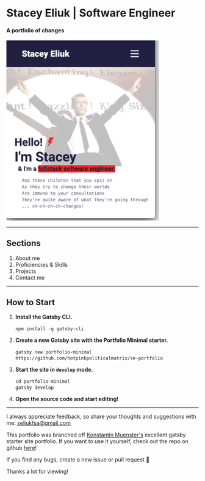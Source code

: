 # Stacey Eliuk | Software Engineer

#### A portfolio of changes

<img src="screenshot.png" alt="Stacey Eliuk Portfolio Screenshot" width="400" />

---

## Sections

1. About me
2. Proficiencies & Skills
3. Projects
4. Contact me

---

## How to Start

1. **Install the Gatsby CLI.**

   ```
   npm install -g gatsby-cli

   ```

2. **Create a new Gatsby site with the Portfolio Minimal starter.**

   ```
   gatsby new portfolio-minimal https://github.com/hotpinkpoliticalmatrix/se-portfolio
   ```

3. **Start the site in `develop` mode.**

   ```
   cd portfolio-minimal
   gatsby develop
   ```

4. **Open the source code and start editing!**

---

I always appreciate feedback, so share your thoughts and suggestions with me: [seliukfsa@gmail.com](mailto:seliukfsa@gmail.com)

This portfolio was branched off [Konstantin Muenster's](https://www.konstantin.digital/) excellent gatsby starter site portfolio. If you want to use it yourself, check out the repo on github [here](https://github.com/konstantinmuenster/gatsby-starter-portfolio-minimal)!

If you find any bugs, create a new issue or pull request 🙏

Thanks a lot for viewing!
